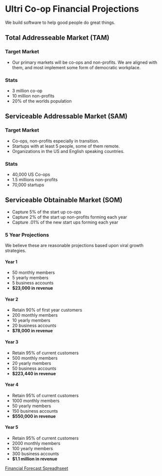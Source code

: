 # Ultri Co-op Financial Projections

We build software to help good people do great things.

## Total Addresseable Market (TAM)

### Target Market

* Our primary markets will be co-ops and non-profits. We are aligned with them, and most implement some form of democratic workplace. 

### Stats

* 3 million co-op
* 10 million non-profits
* 20% of the worlds population

## Serviceable Addressable Market (SAM)

### Target Market

* Co-ops, non-profits especially in transition.
* Startups with at least 5 people, some of them remote.
* Organizations in the US and English speaking countries.

### Stats

* 40,000 US Co-ops
* 1.5 millions non-profits
* 70,000 startups


## Serviceable Obtainable Market (SOM)

* Capture 5% of the start up co-ops
* Capture 2% of the start up non-profits forming each year
* Capture .01% of the new start ups forming each year

### 5 Year Projections

We believe these are reasonable projections based upon viral growth strategies.

#### Year 1

* 50 monthly members
* 5 yearly members
* 5 business accounts
* **$23,000 in revenue**

#### Year 2

* Retain 90% of first year customers
* 200 monthly members
* 10 yearly members
* 20 business accounts
* **$78,000 in revenue**

#### Year 3

* Retain 95% of current customers
* 500 monthly members
* 20 yearly members
* 50 business accounts
* **$223,440 in revenue**

#### Year 4

* Retain 95% of current customers
* 1000 monthly members
* 50 yearly members
* 150 business accounts
* **$550,000 in revenue**

#### Year 5

* Retain 95% of current customers
* 2000 monthly members
* 100 yearly members
* 300 business accounts
* **$1.1 million in revenue**

[Financial Forecast Spreadhseet](https://docs.google.com/spreadsheets/d/18xJKDplZPVuFsoSVLSHCtxYlSw3-EfUYUtzIw6t_Ljg/edit?usp=sharing)
